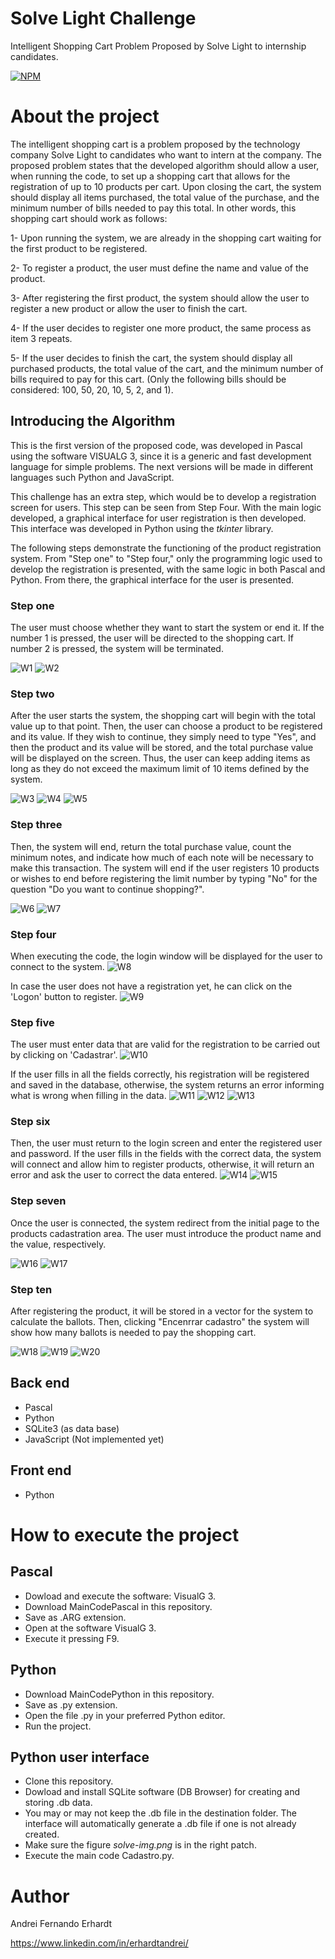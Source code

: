 # Solve Light Challenge
Intelligent Shopping Cart Problem Proposed by Solve Light to internship candidates.


[![NPM](https://img.shields.io/npm/l/react)](https://github.com/ErhardtAndrei/SolveLChallenge/blob/main/LICENCE) 

# About the project

The intelligent shopping cart is a problem proposed by the technology company Solve Light to candidates who want to intern at the company. The proposed problem states that the developed algorithm should allow a user, when running the code, to set up a shopping cart that allows for the registration of up to 10 products per cart. Upon closing the cart, the system should display all items purchased, the total value of the purchase, and the minimum number of bills needed to pay this total. In other words, this shopping cart should work as follows:

1- Upon running the system, we are already in the shopping cart waiting for the first product to be registered.

2- To register a product, the user must define the name and value of the product.

3- After registering the first product, the system should allow the user to register a new product or allow the user to finish the cart.

4- If the user decides to register one more product, the same process as item 3 repeats.

5- If the user decides to finish the cart, the system should display all purchased products, the total value of the cart, and the minimum number of bills required to pay for this cart. (Only the following bills should be considered: 100, 50, 20, 10, 5, 2, and 1).

## Introducing the Algorithm
This is the first version of the proposed code, was developed in Pascal using the software VISUALG 3, since it is a generic and fast development language for simple problems. The next versions will be made in different languages such Python and JavaScript.

This challenge has an extra step, which would be to develop a registration screen for users. This step can be seen from Step Four. With the main logic developed, a graphical interface for user registration is then developed. This interface was developed in Python using the *tkinter* library. 

The following steps demonstrate the functioning of the product registration system. From "Step one" to "Step four," only the programming logic used to develop the registration is presented, with the same logic in both Pascal and Python. From there, the graphical interface for the user is presented.

### Step one
The user must choose whether they want to start the system or end it. If the number 1 is pressed, the user will be directed to the shopping cart. 
If number 2 is pressed, the system will be terminated.

![W1](https://github.com/ErhardtAndrei/SolveLChallenge/blob/main/imgs/1_menu.png) ![W2](https://github.com/ErhardtAndrei/SolveLChallenge/blob/main/imgs/1.1_menu.png)

### Step two
After the user starts the system, the shopping cart will begin with the total value up to that point. Then, the user can choose a product to be registered and its value. If they wish to continue, they simply need to type "Yes", and then the product and its value will be stored, and the total purchase value will be displayed on the screen. Thus, the user can keep adding items as long as they do not exceed the maximum limit of 10 items defined by the system.

![W3](https://github.com/ErhardtAndrei/SolveLChallenge/blob/main/imgs/2_carrinho.png) ![W4](https://github.com/ErhardtAndrei/SolveLChallenge/blob/main/imgs/3_cad_product.png) ![W5](https://github.com/ErhardtAndrei/SolveLChallenge/blob/main/imgs/4_new_prodct.png) 

### Step three
Then, the system will end, return the total purchase value, count the minimum notes, and indicate how much of each note will be necessary to make this transaction. The system will end if the user registers 10 products or wishes to end before registering the limit number by typing "No" for the question "Do you want to continue shopping?".

![W6](https://github.com/ErhardtAndrei/SolveLChallenge/blob/main/imgs/5_end_program.png)
![W7](https://github.com/ErhardtAndrei/SolveLChallenge/blob/main/imgs/6_result.png)

### Step four
When executing the code, the login window will be displayed for the user to connect to the system.
![W8](https://github.com/ErhardtAndrei/SolveLChallenge/blob/main/imgs/7_login.png)

In case the user does not have a registration yet, he can click on the 'Logon' button to register.
![W9](https://github.com/ErhardtAndrei/SolveLChallenge/blob/main/imgs/8_logon_screen.png)

### Step five
The user must enter data that are valid for the registration to be carried out by clicking on 'Cadastrar'.
![W10](https://github.com/ErhardtAndrei/SolveLChallenge/blob/main/imgs/9_logon.png)

If the user fills in all the fields correctly, his registration will be registered and saved in the database, otherwise, the system returns an error informing what is wrong when filling in the data.
![W11](https://github.com/ErhardtAndrei/SolveLChallenge/blob/main/imgs/10.1_error_pass.png)
![W12](https://github.com/ErhardtAndrei/SolveLChallenge/blob/main/imgs/10_confirm_user_cad.png)
![W13](https://github.com/ErhardtAndrei/SolveLChallenge/blob/main/imgs/11_db_SQLite.png)

### Step six
Then, the user must return to the login screen and enter the registered user and password. If the user fills in the fields with the correct data, the system will connect and allow him to register products, otherwise, it will return an error and ask the user to correct the data entered.
![W14](https://github.com/ErhardtAndrei/SolveLChallenge/blob/main/imgs/12.1_error_connect.png)
![W15](https://github.com/ErhardtAndrei/SolveLChallenge/blob/main/imgs/12_connected_user.png)

### Step seven
Once the user is connected, the system redirect from the initial page to the products cadastration area. The user must introduce the product name and the value, respectively. 

![W16](https://github.com/ErhardtAndrei/SolveLChallenge/blob/main/imgs/registerarea_13.png)
![W17](https://github.com/ErhardtAndrei/SolveLChallenge/blob/main/imgs/registerarea_13.1.png)

### Step ten
After registering the product, it will be stored in a vector for the system to calculate the ballots. Then, clicking "Encenrrar cadastro" the system will show how many ballots is needed to pay the shopping cart.

![W18](https://github.com/ErhardtAndrei/SolveLChallenge/blob/main/imgs/registerarea13.2.png)
![W19](https://github.com/ErhardtAndrei/SolveLChallenge/blob/main/imgs/15_ex1.png)
![W20](https://github.com/ErhardtAndrei/SolveLChallenge/blob/main/imgs/14_result.png)

## Back end
- Pascal
- Python 
- SQLite3 (as data base)
- JavaScript (Not implemented yet)
## Front end
- Python

# How to execute the project
## Pascal
- Dowload and execute the software: VisualG 3.
- Download MainCodePascal in this repository.
- Save as .ARG extension.
- Open at the software VisualG 3.
- Execute it pressing F9.
## Python
- Download MainCodePython in this repository.
- Save as .py extension.
- Open the file .py in your preferred Python editor.
- Run the project.

## Python user interface
- Clone this repository.
- Dowload and install SQLite software (DB Browser) for creating and storing .db data.
- You may or may not keep the .db file in the destination folder. The interface will automatically generate a .db file if one is not already created.
- Make sure the figure *solve-img.png* is in the right patch.
- Execute the main code Cadastro.py.

# Author

Andrei Fernando Erhardt

https://www.linkedin.com/in/erhardtandrei/
